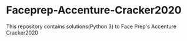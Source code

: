# Faceprep-Accenture-Cracker2020
This repository contains solutions(Python 3) to Face Prep's Accenture Cracker2020
